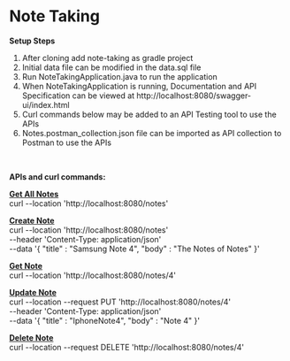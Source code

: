 # Note Taking

**Setup Steps**
<br/>
1. After cloning add note-taking as gradle project
2. Initial data file can be modified in the data.sql file
3. Run NoteTakingApplication.java to run the application
4. When NoteTakingApplication is running, Documentation and API Specification can be viewed at http://localhost:8080/swagger-ui/index.html
5. Curl commands below may be added to an API Testing tool to use the APIs
6. Notes.postman_collection.json file can be imported as API collection to Postman to use the APIs

<br/>

**APIs and curl commands:**

<u>**Get All Notes**</u>
<br/>
curl --location 'http://localhost:8080/notes'

<u>**Create Note**</u>
<br/>
curl --location 'http://localhost:8080/notes' \
--header 'Content-Type: application/json' \
--data '{
"title" : "Samsung Note 4",
"body" : "The Notes of Notes"
}'

<u>**Get Note**</u>
<br/>
curl --location 'http://localhost:8080/notes/4'

<u>**Update Note**</u>
<br/>
curl --location --request PUT 'http://localhost:8080/notes/4' \
--header 'Content-Type: application/json' \
--data '{
"title" : "IphoneNote4",
"body" : "Note 4"
}'

<u>**Delete Note**</u>
<br/>
curl --location --request DELETE 'http://localhost:8080/notes/4'
